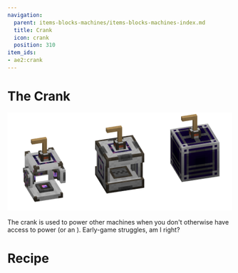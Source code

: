 ```yaml
---
navigation:
  parent: items-blocks-machines/items-blocks-machines-index.md
  title: Crank
  icon: crank
  position: 310
item_ids:
- ae2:crank
---
```

# The Crank

![A picture of a crank on multiple different machines.](../assets/assemblies/crank_on_stuff.png)

The crank is used to power other machines when you don't otherwise have access to power (or an <ItemLink id="energy_acceptor" />). Early-game struggles, am I right?

# Recipe

<RecipeFor id="crank" />